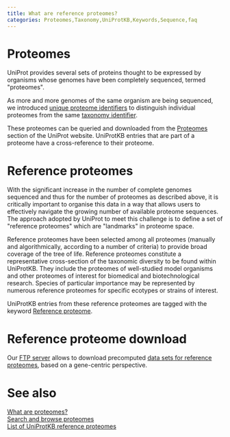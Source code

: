 ```yaml
---
title: What are reference proteomes?
categories: Proteomes,Taxonomy,UniProtKB,Keywords,Sequence,faq
---
```


# Proteomes

UniProt provides several sets of proteins thought to be expressed by organisms whose genomes have been completely sequenced, termed "proteomes".

As more and more genomes of the same organism are being sequenced, we introduced [unique proteome identifiers](https://www.uniprot.org/help/proteome%5Fid) to distinguish individual proteomes from the same [taxonomy identifier](https://www.uniprot.org/help/taxonomic%5Fidentifier).

These proteomes can be queried and downloaded from the [Proteomes](https://www.uniprot.org/proteomes) section of the UniProt website. UniProtKB entries that are part of a proteome have a cross-reference to their proteome.

# Reference proteomes

With the significant increase in the number of complete genomes sequenced and thus for the number of proteomes as described above, it is critically important to organise this data in a way that allows users to effectively navigate the growing number of available proteome sequences. The approach adopted by UniProt to meet this challenge is to define a set of "reference proteomes" which are "landmarks" in proteome space.

Reference proteomes have been selected among all proteomes (manually and algorithmically, according to a number of criteria) to provide broad coverage of the tree of life. Reference proteomes constitute a representative cross-section of the taxonomic diversity to be found within UniProtKB. They include the proteomes of well-studied model organisms and other proteomes of interest for biomedical and biotechnological research. Species of particular importance may be represented by numerous reference proteomes for specific ecotypes or strains of interest.

UniProtKB entries from these reference proteomes are tagged with the keyword [Reference proteome](https://www.uniprot.org/keywords/KW-1185).

# Reference proteome download

Our [FTP server](https://www.uniprot.org/downloads) allows to download precomputed [data sets for reference proteomes](https://ftp.uniprot.org/pub/databases/uniprot/current%5Frelease/knowledgebase/reference%5Fproteomes/README), based on a gene-centric perspective.

# See also

[What are proteomes?](https://www.uniprot.org/help/proteome)  
[Search and browse proteomes](https://www.uniprot.org/proteomes)  
[List of UniProtKB reference proteomes](https://www.uniprot.org/proteomes/?query=reference:yes)
